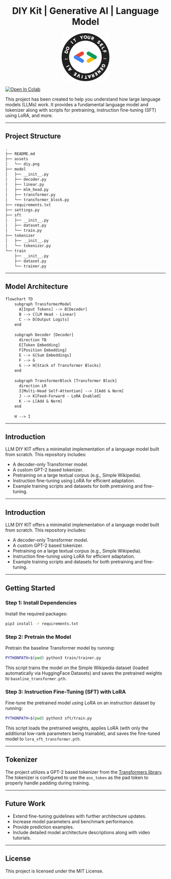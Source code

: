 <h1 align="center">DIY Kit | Generative AI | Language Model</h1>
<p align="center">
  <img width="150" src="./assets/diy.png" />
</p>

[![Open In Colab](https://colab.research.google.com/assets/colab-badge.svg)](https://colab.research.google.com/drive/1QetATApxZnSxEDMMJkvOhVdFX6tYMl_h?usp=sharing)

This project has been created to help you understand how large language models (LLMs) work. It provides a fundamental language model and tokenizer along with scripts for pretraining, instruction fine-tuning (SFT) using LoRA, and more.

---

## Project Structure

```
.
├── README.md
├── assets
│   └── diy.png
├── model
│   ├── __init__.py
│   ├── decoder.py
│   ├── linear.py
│   ├── mlm_head.py
│   ├── transformer.py
│   └── transformer_block.py
├── requirements.txt
├── settings.py
├── sft
│   ├── __init__.py
│   ├── dataset.py
│   └── train.py
├── tokenizer
│   ├── __init__.py
│   └── tokenizer.py
└── train
    ├── __init__.py
    ├── dataset.py
    └── trainer.py
```

---

## Model Architecture

```mermaid
flowchart TD
    subgraph TransformerModel
      A[Input Tokens] --> B[Decoder]
      B --> C[LM Head - Linear]
      C --> D[Output Logits]
    end

    subgraph Decoder [Decoder]
      direction TB
      E[Token Embedding]
      F[Position Embedding]
      E --> G[Sum Embeddings]
      F --> G
      G --> H[Stack of Transformer Blocks]
    end

    subgraph TransformerBlock [Transformer Block]
      direction LR
      I[Multi-Head Self-Attention] --> J[Add & Norm]
      J --> K[Feed-Forward - LoRA Enabled]
      K --> L[Add & Norm]
    end

    H --> I
```

---

## Introduction

LLM DIY KIT offers a minimalist implementation of a language model built from scratch. This repository includes:

- A decoder-only Transformer model.
- A custom GPT-2 based tokenizer.
- Pretraining on a large textual corpus (e.g., Simple Wikipedia).
- Instruction fine-tuning using LoRA for efficient adaptation.
- Example training scripts and datasets for both pretraining and fine-tuning.

---

## Introduction

LLM DIY KIT offers a minimalist implementation of a language model built from scratch. This repository includes:

- A decoder-only Transformer model.
- A custom GPT-2 based tokenizer.
- Pretraining on a large textual corpus (e.g., Simple Wikipedia).
- Instruction fine-tuning using LoRA for efficient adaptation.
- Example training scripts and datasets for both pretraining and fine-tuning.

---

## Getting Started

### Step 1: Install Dependencies

Install the required packages:

```bash
pip3 install -r requirements.txt
```

### Step 2: Pretrain the Model

Pretrain the baseline Transformer model by running:

```bash
PYTHONPATH=$(pwd) python3 train/trainer.py
```

This script trains the model on the Simple Wikipedia dataset (loaded automatically via HuggingFace Datasets) and saves the pretrained weights to `baseline_transformer.pth`.

### Step 3: Instruction Fine-Tuning (SFT) with LoRA

Fine-tune the pretrained model using LoRA on an instruction dataset by running:

```bash
PYTHONPATH=$(pwd) python3 sft/train.py
```

This script loads the pretrained weights, applies LoRA (with only the additional low-rank parameters being trainable), and saves the fine-tuned model to `lora_sft_transformer.pth`.

---

## Tokenizer

The project utilizes a GPT-2 based tokenizer from the [Transformers library](https://huggingface.co/docs/transformers/en/index). The tokenizer is configured to use the `eos_token` as the pad token to properly handle padding during training.

---

## Future Work

- Extend fine-tuning guidelines with further architecture updates.
- Increase model parameters and benchmark performance.
- Provide prediction examples.
- Include detailed model architecture descriptions along with video tutorials.

---

## License

This project is licensed under the MIT License.
